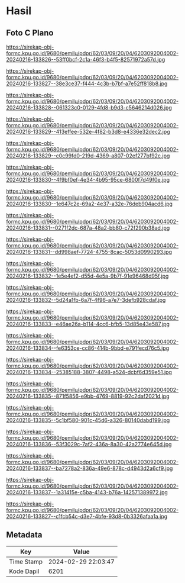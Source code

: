 # Hasil

## Foto C Plano

https://sirekap-obj-formc.kpu.go.id/9680/pemilu/pdpr/62/03/09/20/04/6203092004002-20240216-133826--53ff0bcf-2c1a-46f3-b4f5-82571972a57d.jpg

https://sirekap-obj-formc.kpu.go.id/9680/pemilu/pdpr/62/03/09/20/04/6203092004002-20240216-133827--38e3ce37-f444-4c3b-b7bf-a7e52ff818b8.jpg

https://sirekap-obj-formc.kpu.go.id/9680/pemilu/pdpr/62/03/09/20/04/6203092004002-20240216-133828--061323c0-0129-4fd8-b9d3-c5646214d026.jpg

https://sirekap-obj-formc.kpu.go.id/9680/pemilu/pdpr/62/03/09/20/04/6203092004002-20240216-133829--413effee-532e-4f82-b3d8-e4336e32dec2.jpg

https://sirekap-obj-formc.kpu.go.id/9680/pemilu/pdpr/62/03/09/20/04/6203092004002-20240216-133829--c0c99fd0-219d-4369-a807-02ef277bf92c.jpg

https://sirekap-obj-formc.kpu.go.id/9680/pemilu/pdpr/62/03/09/20/04/6203092004002-20240216-133830--4f9bf0ef-4e34-4b95-95ce-6800f7d49f0e.jpg

https://sirekap-obj-formc.kpu.go.id/9680/pemilu/pdpr/62/03/09/20/04/6203092004002-20240216-133830--1e647c2e-69a2-4e37-a32e-76deb904acd6.jpg

https://sirekap-obj-formc.kpu.go.id/9680/pemilu/pdpr/62/03/09/20/04/6203092004002-20240216-133831--0271f2dc-687a-48a2-bb80-c72f290b38ad.jpg

https://sirekap-obj-formc.kpu.go.id/9680/pemilu/pdpr/62/03/09/20/04/6203092004002-20240216-133831--dd998aef-7724-4755-8cac-5053d0990293.jpg

https://sirekap-obj-formc.kpu.go.id/9680/pemilu/pdpr/62/03/09/20/04/6203092004002-20240216-133832--1e5e4ef2-d55d-4e5a-9b7f-91e96468d95f.jpg

https://sirekap-obj-formc.kpu.go.id/9680/pemilu/pdpr/62/03/09/20/04/6203092004002-20240216-133832--5d24a1fb-6a7f-4f96-a7e7-3defb928cdaf.jpg

https://sirekap-obj-formc.kpu.go.id/9680/pemilu/pdpr/62/03/09/20/04/6203092004002-20240216-133833--e46ae26a-b114-4cc6-bfb5-13d85e43e587.jpg

https://sirekap-obj-formc.kpu.go.id/9680/pemilu/pdpr/62/03/09/20/04/6203092004002-20240216-133834--fe6353ce-cc86-414b-9bbd-e791fecd76c5.jpg

https://sirekap-obj-formc.kpu.go.id/9680/pemilu/pdpr/62/03/09/20/04/6203092004002-20240216-133834--25385188-3807-4498-a524-dcbf6d359e51.jpg

https://sirekap-obj-formc.kpu.go.id/9680/pemilu/pdpr/62/03/09/20/04/6203092004002-20240216-133835--871f5856-e9bb-4769-8819-92c2daf2021d.jpg

https://sirekap-obj-formc.kpu.go.id/9680/pemilu/pdpr/62/03/09/20/04/6203092004002-20240216-133835--5c1bf580-901c-45d6-a326-80140dabd199.jpg

https://sirekap-obj-formc.kpu.go.id/9680/pemilu/pdpr/62/03/09/20/04/6203092004002-20240216-133836--53f3029c-7af2-436a-8a30-42a2774e645d.jpg

https://sirekap-obj-formc.kpu.go.id/9680/pemilu/pdpr/62/03/09/20/04/6203092004002-20240216-133837--ba7278a2-836a-49e6-878c-d4943d2a6cf9.jpg

https://sirekap-obj-formc.kpu.go.id/9680/pemilu/pdpr/62/03/09/20/04/6203092004002-20240216-133837--1a31415e-c5ba-4143-b76a-142571389972.jpg

https://sirekap-obj-formc.kpu.go.id/9680/pemilu/pdpr/62/03/09/20/04/6203092004002-20240216-133827--c1fcb54c-d3e7-4bfe-93d8-0b3326afaa1a.jpg


## Metadata

| Key        | Value               |
| ---------- | ------------------- |
| Time Stamp | 2024-02-29 22:03:47 |
| Kode Dapil | 6201                |



